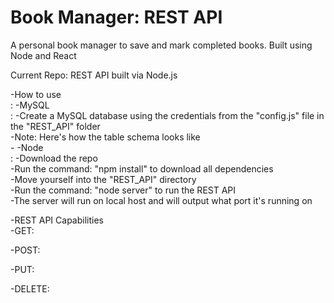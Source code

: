 # Book Manager: REST API 
A personal book manager to save and mark completed books. Built using Node and React

Current Repo: REST API built via Node.js


-How to use<br>:
  -MySQL<br>:
    -Create a MySQL database using the credentials from the "config.js" file in the "REST_API" folder<br>
    -Note: Here's how the table schema looks like<br>
      -
  -Node<br>:
    -Download the repo<br>
    -Run the command: "npm install" to download all dependencies<br>
    -Move yourself into the "REST_API" directory<br>
    -Run the command: "node server" to run the REST API<br>
    -The server will run on local host and will output what port it's running on<br>
    
    
-REST API Capabilities<br>
  -GET:<br>
  
  -POST:<br>
  
  -PUT:<br>
  
  -DELETE:<br>
